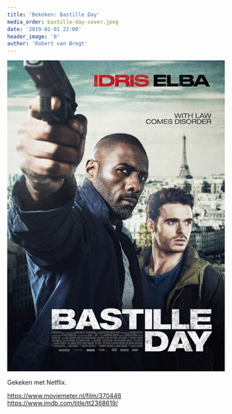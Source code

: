 ```yaml
---
title: 'Bekeken: Bastille Day'
media_order: bastille-day-cover.jpeg
date: '2019-01-01 22:00'
header_image: '0'
author: 'Robert van Bregt'
---
```


![](bastille-day-cover.jpeg)

Gekeken met Netflix.

https://www.moviemeter.nl/film/370446
https://www.imdb.com/title/tt2368619/